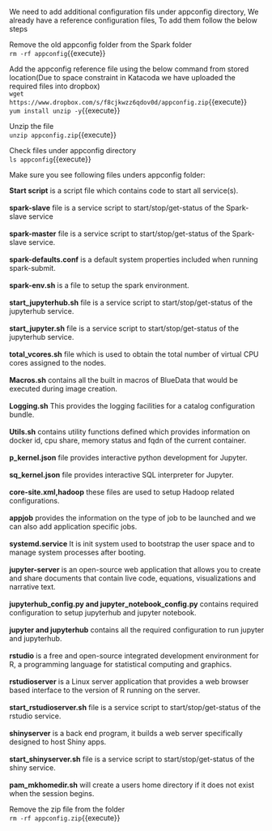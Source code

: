 

We need to add additional configuration fils under appconfig directory, We already have a reference configuration files, To add them follow the below steps<br>

Remove the old appconfig folder from the Spark folder<br>
`rm -rf appconfig`{{execute}}

Add the appconfig reference file using the below command from stored location(Due to space constraint in Katacoda we have uploaded the required files into dropbox)<br>
`wget https://www.dropbox.com/s/f8cjkwzz6qdov0d/appconfig.zip`{{execute}}
<br>`yum install unzip -y`{{execute}}

Unzip the file<br>
`unzip appconfig.zip`{{execute}}

Check files under appconfig directory<br>
`ls appconfig`{{execute}}

Make sure you see following files unders appconfig folder:<br>

<b>Start script</b> is a script file which contains code to start all service(s).<br>
<br><b>spark-slave</b> file is a service script to start/stop/get-status of the Spark-slave service<br>
<br><b>spark-master</b>  file is a service script to start/stop/get-status of the Spark-slave service.<br>
<br><b>spark-defaults.conf</b> is a default system properties included when running spark-submit.<br>
<br><b>spark-env.sh</b> is a file to setup the spark environment.<br>
<br><b>start_jupyterhub.sh</b> file is a service script to start/stop/get-status of the jupyterhub service.<br>
<br><b>start_jupyter.sh</b> file is a service script to start/stop/get-status of the jupyterhub service.<br>
<br><b> total_vcores.sh</b> file which is used to obtain the total number of virtual CPU cores assigned to the nodes.<br>
<br><b>Macros.sh</b> contains all the built in macros of BlueData that would be executed during image creation.<br>
<br><b>Logging.sh</b> This provides the logging facilities for a catalog configuration bundle.<br> 
<br><b>Utils.sh</b> contains utility functions defined which provides information on docker id, cpu share, memory status and fqdn of the current container.<br>
<br><b>p_kernel.json</b> file provides interactive python development for Jupyter.<br>
<br><b> sq_kernel.json</b> file provides interactive SQL interpreter for Jupyter.<br>
<br><b>core-site.xml,hadoop</b> these files are used to setup Hadoop related configurations.<br>
<br><b>appjob</b> provides the information on the type of job to be launched and we can also add application specific jobs.<br>
<br><b>systemd.service</b> It is init system used to bootstrap the user space and to manage system processes after booting.<br>
<br><b>jupyter-server</b> is an open-source web application that allows you to create and share documents that contain live code, equations, visualizations and narrative text.<br>
<br><b>jupyterhub_config.py and jupyter_notebook_config.py</b> contains required configuration to setup jupyterhub and jupyter notebook.<br>
<br><b>jupyter and jupyterhub</b> contains all the required configuration to run jupyter and jupyterhub.<br>
<br><b>rstudio</b> is a free and open-source integrated development environment for R, a programming language for statistical computing and graphics.<br> 
<br><b>rstudioserver</b> is a Linux server application that provides a web browser based interface to the version of R running on the server.<br>
<br><b>start_rstudioserver.sh</b> file is a service script to start/stop/get-status of the rstudio service.<br>
<br><b>shinyserver</b> is a back end program, it builds a web server specifically designed to host Shiny apps.<br>
<br><b>start_shinyserver.sh</b> file is a service script to start/stop/get-status of the shiny service.<br>
<br><b>pam_mkhomedir.sh</b> will create a users home directory if it does not exist when the session begins.
  
Remove the zip file from the folder<br>
`rm -rf appconfig.zip`{{execute}}


